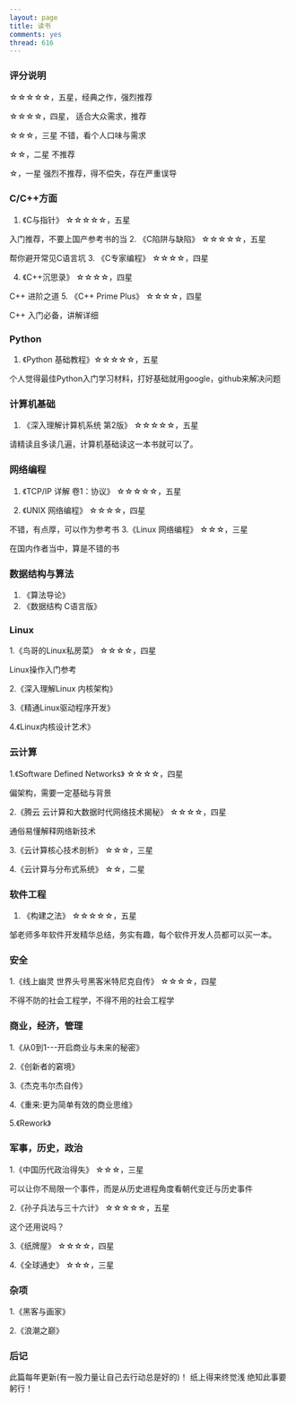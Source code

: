 ```yaml
---
layout: page
title: 读书
comments: yes
thread: 616
---
```


### 评分说明
☆☆☆☆☆，五星，经典之作，强烈推荐

☆☆☆☆，四星， 适合大众需求，推荐

☆☆☆，三星 不错，看个人口味与需求

☆☆，二星  不推荐

☆，一星  强烈不推荐，得不偿失，存在严重误导



### C/C++方面

1. 《C与指针》 ☆☆☆☆☆，五星 

入门推荐，不要上国产参考书的当
2. 《C陷阱与缺陷》 ☆☆☆☆☆，五星

帮你避开常见C语言坑
3. 《C专家编程》   ☆☆☆☆，四星

4. 《C++沉思录》   ☆☆☆☆，四星

C++ 进阶之道
5. 《C++ Prime Plus》 ☆☆☆☆，四星 

C++ 入门必备，讲解详细

### Python
1. 《Python 基础教程》☆☆☆☆☆，五星 

个人觉得最佳Python入门学习材料，打好基础就用google，github来解决问题

### 计算机基础
1. 《深入理解计算机系统 第2版》     ☆☆☆☆☆，五星
 
请精读且多读几遍，计算机基础读这一本书就可以了。

### 网络编程 
1. 《TCP/IP 详解 卷1：协议》       ☆☆☆☆☆，五星

2. 《UNIX 网络编程》  ☆☆☆☆，四星

不错，有点厚，可以作为参考书
3.《Linux 网络编程》  ☆☆☆，三星 

在国内作者当中，算是不错的书

### 数据结构与算法
1. 《算法导论》
2. 《数据结构 C语言版》

### Linux  
1.《鸟哥的Linux私房菜》   ☆☆☆☆，四星 

Linux操作入门参考

2.《深入理解Linux 内核架构》

3.《精通Linux驱动程序开发》

4.《Linux内核设计艺术》

### 云计算
1.《Software Defined Networks》 ☆☆☆☆，四星

偏架构，需要一定基础与背景

2.《腾云 云计算和大数据时代网络技术揭秘》 ☆☆☆☆，四星

通俗易懂解释网络新技术  

3.《云计算核心技术剖析》   ☆☆☆，三星

4.《云计算与分布式系统》   ☆☆，二星

### 软件工程
1. 《构建之法》   ☆☆☆☆☆，五星

邹老师多年软件开发精华总结，务实有趣，每个软件开发人员都可以买一本。


### 安全
1.《线上幽灵 世界头号黑客米特尼克自传》 ☆☆☆☆，四星

不得不防的社会工程学，不得不用的社会工程学


### 商业，经济，管理 
1.《从0到1---开启商业与未来的秘密》

2.《创新者的窘境》

3.《杰克韦尔杰自传》

4.《重来:更为简单有效的商业思维》

5.《Rework》

### 军事，历史，政治
1.《中国历代政治得失》   ☆☆☆，三星

可以让你不局限一个事件，而是从历史进程角度看朝代变迁与历史事件

2.《孙子兵法与三十六计》  ☆☆☆☆☆，五星 

这个还用说吗？

3.《纸牌屋》   ☆☆☆☆，四星

4.《全球通史》 ☆☆☆，三星




### 杂项 
1.《黑客与画家》 

2.《浪潮之巅》

### 后记
此篇每年更新(有一股力量让自己去行动总是好的)！
纸上得来终觉浅 绝知此事要躬行！ 


